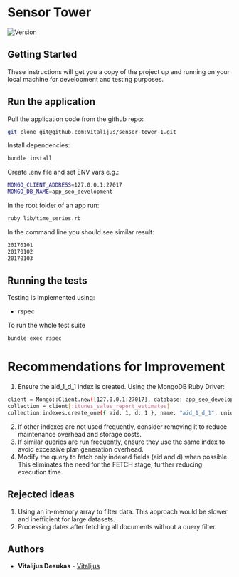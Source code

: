 # Sensor Tower
![Version](https://img.shields.io/badge/ruby-3.3.0-red)

## Getting Started

These instructions will get you a copy of the project up and running on your local machine for development and testing purposes.

## Run the application

Pull the application code from the github repo:
```sh
git clone git@github.com:Vitalijus/sensor-tower-1.git
```

Install dependencies:
```sh
bundle install
```

Create .env file and set ENV vars e.g.:
```sh
MONGO_CLIENT_ADDRESS=127.0.0.1:27017
MONGO_DB_NAME=app_seo_development
```

In the root folder of an app run:
```sh
ruby lib/time_series.rb
```

In the command line you should see similar result:
```sh
20170101
20170102
20170103
```

## Running the tests

Testing is implemented using:

- rspec

To run the whole test suite

```sh
bundle exec rspec
```

# Recommendations for Improvement

1. Ensure the aid_1_d_1 index is created. Using the MongoDB Ruby Driver:
```sh
client = Mongo::Client.new([127.0.0.1:27017], database: app_seo_development)
collection = client[:itunes_sales_report_estimates]
collection.indexes.create_one({ aid: 1, d: 1 }, name: "aid_1_d_1", unique: true, background: true)
```
2. If other indexes are not used frequently, consider removing it to reduce maintenance overhead and storage costs.
3. If similar queries are run frequently, ensure they use the same index to avoid excessive plan generation overhead.
4. Modify the query to fetch only indexed fields (aid and d) when possible. This eliminates the need for the FETCH stage, further reducing execution time.

## Rejected ideas

1. Using an in-memory array to filter data. This approach would be slower and inefficient for large datasets.
2. Processing dates after fetching all documents without a query filter.

## Authors

- **Vitalijus Desukas** - [Vitalijus](https://github.com/Vitalijus)
